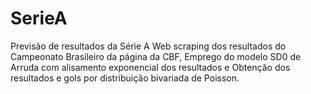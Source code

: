 # SerieA
Previsão de resultados da Série A
Web scraping dos resultados do Campeonato Brasíleiro da página da CBF, Emprego do modelo SD0 de Arruda com alisamento exponencial dos resultados e Obtenção dos resultados e gols por distribuição bivariada de Poisson. 
